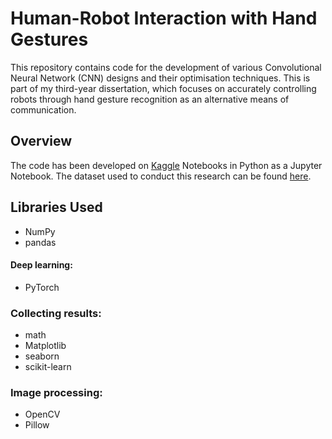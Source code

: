 # Human-Robot Interaction with Hand Gestures
This repository contains code for the development of various Convolutional Neural Network (CNN) designs and their optimisation techniques. This is part of my third-year dissertation, which focuses on accurately controlling robots through hand gesture recognition as an alternative means of communication.


## Overview
The code has been developed on [Kaggle](https://www.kaggle.com/) Notebooks in Python as a Jupyter Notebook. The dataset used to conduct this research can be found [here](https://www.kaggle.com/datasets/roobansappani/hand-gesture-recognition).

## Libraries Used
* NumPy
* pandas
#### Deep learning:
* PyTorch
### Collecting results:
* math
* Matplotlib
* seaborn
* scikit-learn
### Image processing:
* OpenCV
* Pillow
